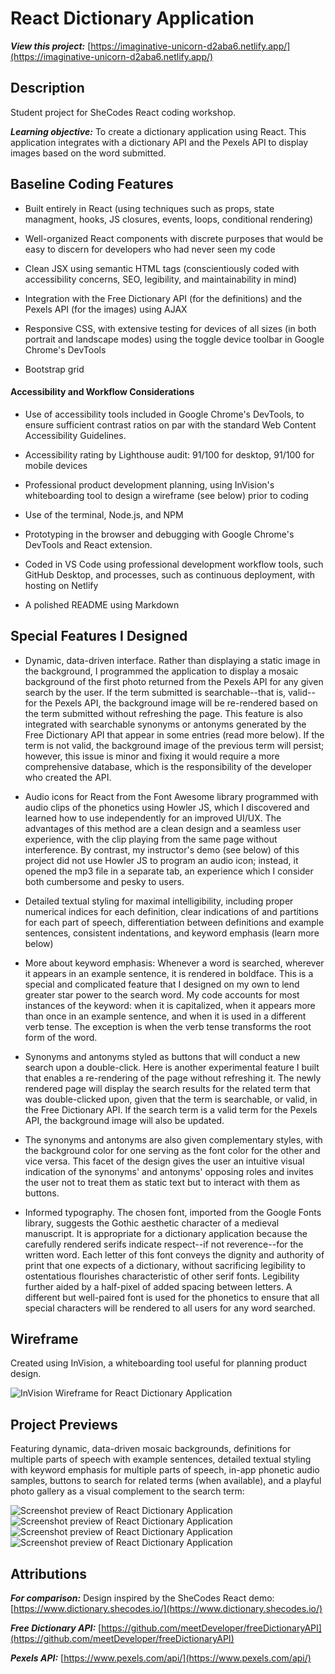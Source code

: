 # React Dictionary Application

**_View this project:_** [https://imaginative-unicorn-d2aba6.netlify.app/](https://imaginative-unicorn-d2aba6.netlify.app/)

## Description

Student project for SheCodes React coding workshop.

**_Learning objective:_** To create a dictionary application using React. This application integrates with a dictionary API and the Pexels API to display images based on the word submitted.

## Baseline Coding Features

- Built entirely in React (using techniques such as props, state managment, hooks, JS closures, events, loops, conditional rendering)

- Well-organized React components with discrete purposes that would be easy to discern for developers who had never seen my code

- Clean JSX using semantic HTML tags (conscientiously coded with accessibility concerns, SEO, legibility, and maintainability in mind)

- Integration with the Free Dictionary API (for the definitions) and the Pexels API (for the images) using AJAX

- Responsive CSS, with extensive testing for devices of all sizes (in both portrait and landscape modes) using the toggle device toolbar in Google Chrome's DevTools

- Bootstrap grid

#### Accessibility and Workflow Considerations

- Use of accessibility tools included in Google Chrome's DevTools, to ensure sufficient contrast ratios on par with the standard Web Content Accessibility Guidelines.

- Accessibility rating by Lighthouse audit: 91/100 for desktop, 91/100 for mobile devices

- Professional product development planning, using InVision's whiteboarding tool to design a wireframe (see below) prior to coding

- Use of the terminal, Node.js, and NPM

- Prototyping in the browser and debugging with Google Chrome's DevTools and React extension.

- Coded in VS Code using professional development workflow tools, such GitHub Desktop, and processes, such as continuous deployment, with hosting on Netlify

- A polished README using Markdown

## Special Features I Designed

- Dynamic, data-driven interface. Rather than displaying a static image in the background, I programmed the application to display a mosaic background of the first photo returned from the Pexels API for any given search by the user. If the term submitted is searchable--that is, valid--for the Pexels API, the background image will be re-rendered based on the term submitted without refreshing the page. This feature is also integrated with searchable synonyms or antonyms generated by the Free Dictionary API that appear in some entries (read more below). If the term is not valid, the background image of the previous term will persist; however, this issue is minor and fixing it would require a more comprehensive database, which is the responsibility of the developer who created the API.

- Audio icons for React from the Font Awesome library programmed with audio clips of the phonetics using Howler JS, which I discovered and learned how to use independently for an improved UI/UX. The advantages of this method are a clean design and a seamless user experience, with the clip playing from the same page without interference. By contrast, my instructor's demo (see below) of this project did not use Howler JS to program an audio icon; instead, it opened the mp3 file in a separate tab, an experience which I consider both cumbersome and pesky to users.

- Detailed textual styling for maximal intelligibility, including proper numerical indices for each definition, clear indications of and partitions for each part of speech, differentiation between definitions and example sentences, consistent indentations, and keyword emphasis (learn more below)

- More about keyword emphasis: Whenever a word is searched, wherever it appears in an example sentence, it is rendered in boldface. This is a special and complicated feature that I designed on my own to lend greater star power to the search word. My code accounts for most instances of the keyword: when it is capitalized, when it appears more than once in an example sentence, and when it is used in a different verb tense. The exception is when the verb tense transforms the root form of the word.

- Synonyms and antonyms styled as buttons that will conduct a new search upon a double-click. Here is another experimental feature I built that enables a re-rendering of the page without refreshing it. The newly rendered page will display the search results for the related term that was double-clicked upon, given that the term is searchable, or valid, in the Free Dictionary API. If the search term is a valid term for the Pexels API, the background image will also be updated.

- The synonyms and antonyms are also given complementary styles, with the background color for one serving as the font color for the other and vice versa. This facet of the design gives the user an intuitive visual indication of the synonyms' and antonyms' opposing roles and invites the user not to treat them as static text but to interact with them as buttons.

- Informed typography. The chosen font, imported from the Google Fonts library, suggests the Gothic aesthetic character of a medieval manuscript. It is appropriate for a dictionary application because the carefully rendered serifs indicate respect--if not reverence--for the written word. Each letter of this font conveys the dignity and authority of print that one expects of a dictionary, without sacrificing legibility to ostentatious flourishes characteristic of other serif fonts. Legibility further aided by a half-pixel of added spacing between letters. A different but well-paired font is used for the phonetics to ensure that all special characters will be rendered to all users for any word searched.

## Wireframe

Created using InVision, a whiteboarding tool useful for planning product design.

![InVision Wireframe for React Dictionary Application](src/wireframe/react-dictionary-application-wireframe.png)

## Project Previews

Featuring dynamic, data-driven mosaic backgrounds, definitions for multiple parts of speech with example sentences, detailed textual styling with keyword emphasis for multiple parts of speech, in-app phonetic audio samples, buttons to search for related terms (when available), and a playful photo gallery as a visual complement to the search term:

![Screenshot preview of React Dictionary Application](src/preview/dictionary-app-preview-jellyfish-1.png)
![Screenshot preview of React Dictionary Application](src/preview/dictionary-app-preview-jellyfish-2.png)
![Screenshot preview of React Dictionary Application](src/preview/dictionary-app-preview-stretch-1.png)
![Screenshot preview of React Dictionary Application](src/preview/dictionary-app-preview-stretch-2.png)

## Attributions

**_For comparison:_** Design inspired by the SheCodes React demo: [https://www.dictionary.shecodes.io/](https://www.dictionary.shecodes.io/)

**_Free Dictionary API:_** [https://github.com/meetDeveloper/freeDictionaryAPI](https://github.com/meetDeveloper/freeDictionaryAPI)

**_Pexels API:_** [https://www.pexels.com/api/](https://www.pexels.com/api/)
